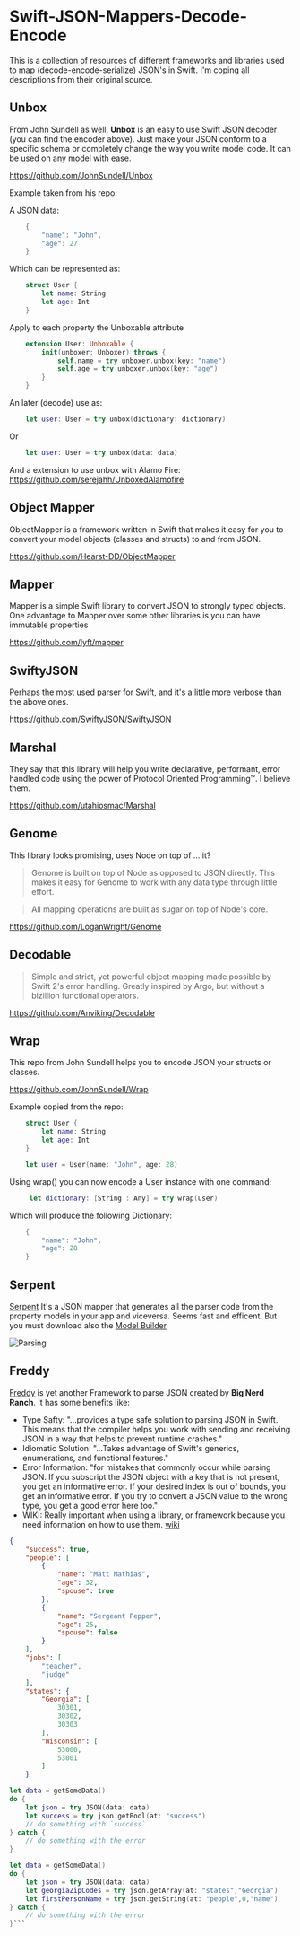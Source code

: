 # Swift-JSON-Mappers-Decode-Encode
This is a collection of resources of different frameworks and libraries used to map (decode-encode-serialize) JSON's in Swift. I'm coping all descriptions from their original source.

## Unbox

From John Sundell as well, **Unbox** is an easy to use Swift JSON decoder (you can find the encoder above). 
Just make your JSON conform to a specific schema or completely change the way you write model code. It can be used on any model with ease.

https://github.com/JohnSundell/Unbox

Example taken from his repo:

A JSON data:

```Swift
    {
        "name": "John",
        "age": 27
    }
```

Which can be represented as:

```Swift
    struct User {
        let name: String
        let age: Int
    }
```

Apply to each property the Unboxable attribute 

```Swift
    extension User: Unboxable {
        init(unboxer: Unboxer) throws {
            self.name = try unboxer.unbox(key: "name")
            self.age = try unboxer.unbox(key: "age")
        }
    }
```

An later (decode) use as:

```Swift
    let user: User = try unbox(dictionary: dictionary)
```

Or 

```Swift
    let user: User = try unbox(data: data)
```



And a extension to use unbox with Alamo Fire: https://github.com/serejahh/UnboxedAlamofire

## Object Mapper


ObjectMapper is a framework written in Swift that makes it easy for you to convert your model objects (classes and structs) to and from JSON.

https://github.com/Hearst-DD/ObjectMapper

## Mapper

Mapper is a simple Swift library to convert JSON to strongly typed objects. One advantage to Mapper over some other libraries is you can have immutable properties

https://github.com/lyft/mapper

## SwiftyJSON

Perhaps the most used parser for Swift, and it's a little more verbose than the above ones.

https://github.com/SwiftyJSON/SwiftyJSON


## Marshal

They say that this library will help you write declarative, performant, error handled code using the power of Protocol Oriented Programming™. I believe them.

https://github.com/utahiosmac/Marshal


## Genome

This library looks promising, uses Node on top of ... it?

> Genome is built on top of Node as opposed to JSON directly. This makes it easy for Genome to work with any data type through little effort.

> All mapping operations are built as sugar on top of Node's core.

https://github.com/LoganWright/Genome



## Decodable

> Simple and strict, yet powerful object mapping made possible by Swift 2's error handling. Greatly inspired by Argo, but without a bizillion functional operators.

https://github.com/Anviking/Decodable

## Wrap

This repo from John Sundell helps you to encode JSON your structs or classes. 

https://github.com/JohnSundell/Wrap


Example copied from the repo:

```Swift
    struct User {
        let name: String
        let age: Int
    }

    let user = User(name: "John", age: 28)
```

Using wrap() you can now encode a User instance with one command:

```Swift
     let dictionary: [String : Any] = try wrap(user)
```

Which will produce the following Dictionary:

```Swift
    {
        "name": "John",
        "age": 28
    }
```


## Serpent

[Serpent](https://engineering.nodesagency.com/articles/iOS/Serpent-more-than-just-another-JSON-mapping-framework/)
 It's a JSON mapper that generates all the parser code from the property models in your app and viceversa.  Seems fast and efficent. But you must download also the [Model Builder](https://github.com/nodes-ios/ModelBoiler)

![Parsing](https://d1gwekl0pol55k.cloudfront.net/image/nstack/translate_values/modelboiler_QFktJAlXOv.gif)


## Freddy 

[Freddy](https://github.com/bignerdranch/Freddy) is yet another Framework to parse JSON created by **Big Nerd Ranch**. It has some benefits like:

- Type Safty: "...provides a type safe solution to parsing JSON in Swift. This means that the compiler helps you work with sending and receiving JSON in a way that helps to prevent runtime crashes."
- Idiomatic Solution: "...Takes advantage of Swift's generics, enumerations, and functional features."
- Error Information: "for mistakes that commonly occur while parsing JSON. If you subscript the JSON object with a key that is not present, you get an informative error. If your desired index is out of bounds, you get an informative error. If you try to convert a JSON value to the wrong type, you get a good error here too."
- WIKI: Really important when using a library, or framework because you need information on how to use them. [wiki](https://github.com/bignerdranch/Freddy/wiki)

```json 
{
    "success": true,
    "people": [
        {
            "name": "Matt Mathias",
            "age": 32,
            "spouse": true
        },
        {
            "name": "Sergeant Pepper",
            "age": 25,
            "spouse": false
        }
    ],
    "jobs": [
        "teacher",
        "judge"
    ],
    "states": {
        "Georgia": [
            30301,
            30302,
            30303
        ],
        "Wisconsin": [
            53000,
            53001
        ]
    }
```

```swift
let data = getSomeData()
do {
    let json = try JSON(data: data)
    let success = try json.getBool(at: "success")
    // do something with `success`
} catch {
    // do something with the error
}
```

```swift
let data = getSomeData()
do {
    let json = try JSON(data: data)
    let georgiaZipCodes = try json.getArray(at: "states","Georgia")
    let firstPersonName = try json.getString(at: "people",0,"name")
} catch {
    // do something with the error
}```
